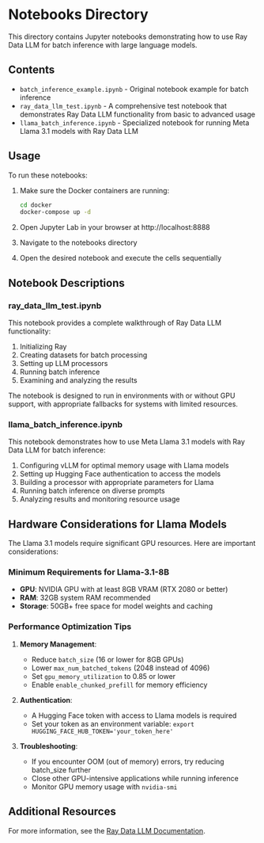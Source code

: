 # Notebooks Directory

This directory contains Jupyter notebooks demonstrating how to use Ray Data LLM for batch inference with large language models.

## Contents

- `batch_inference_example.ipynb` - Original notebook example for batch inference
- `ray_data_llm_test.ipynb` - A comprehensive test notebook that demonstrates Ray Data LLM functionality from basic to advanced usage
- `llama_batch_inference.ipynb` - Specialized notebook for running Meta Llama 3.1 models with Ray Data LLM

## Usage

To run these notebooks:

1. Make sure the Docker containers are running:
   ```bash
   cd docker
   docker-compose up -d
   ```

2. Open Jupyter Lab in your browser at http://localhost:8888

3. Navigate to the notebooks directory

4. Open the desired notebook and execute the cells sequentially

## Notebook Descriptions

### ray_data_llm_test.ipynb

This notebook provides a complete walkthrough of Ray Data LLM functionality:

1. Initializing Ray
2. Creating datasets for batch processing
3. Setting up LLM processors
4. Running batch inference
5. Examining and analyzing the results

The notebook is designed to run in environments with or without GPU support, with appropriate fallbacks for systems with limited resources.

### llama_batch_inference.ipynb

This notebook demonstrates how to use Meta Llama 3.1 models with Ray Data LLM for batch inference:

1. Configuring vLLM for optimal memory usage with Llama models
2. Setting up Hugging Face authentication to access the models
3. Building a processor with appropriate parameters for Llama
4. Running batch inference on diverse prompts
5. Analyzing results and monitoring resource usage

## Hardware Considerations for Llama Models

The Llama 3.1 models require significant GPU resources. Here are important considerations:

### Minimum Requirements for Llama-3.1-8B

- **GPU**: NVIDIA GPU with at least 8GB VRAM (RTX 2080 or better)
- **RAM**: 32GB system RAM recommended
- **Storage**: 50GB+ free space for model weights and caching

### Performance Optimization Tips

1. **Memory Management**:
   - Reduce `batch_size` (16 or lower for 8GB GPUs)
   - Lower `max_num_batched_tokens` (2048 instead of 4096)
   - Set `gpu_memory_utilization` to 0.85 or lower
   - Enable `enable_chunked_prefill` for memory efficiency

2. **Authentication**:
   - A Hugging Face token with access to Llama models is required
   - Set your token as an environment variable: `export HUGGING_FACE_HUB_TOKEN='your_token_here'`

3. **Troubleshooting**:
   - If you encounter OOM (out of memory) errors, try reducing batch_size further
   - Close other GPU-intensive applications while running inference
   - Monitor GPU memory usage with `nvidia-smi`

## Additional Resources

For more information, see the [Ray Data LLM Documentation](https://docs.ray.io/en/latest/ray-data/llm.html). 